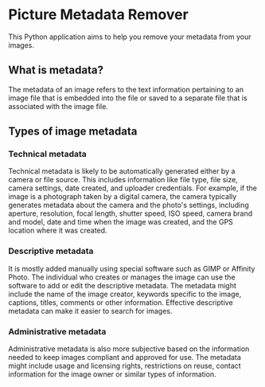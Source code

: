 # Picture Metadata Remover
This Python application aims to help you remove your metadata from your images.

## What is metadata?
The metadata of an image refers to the text information pertaining to an image file that is embedded into the file or saved to a separate file that is associated with the image file.

## Types of image metadata
### Technical metadata
Technical metadata is likely to be automatically generated either by a camera or file source. This includes information like file type, file size, camera settings, date created, and uploader credentials. For example, if the image is a photograph taken by a digital camera, the camera typically generates metadata about the camera and the photo's settings, including aperture, resolution, focal length, shutter speed, ISO speed, camera brand and model, date and time when the image was created, and the GPS location where it was created.

### Descriptive metadata
It is mostly added manually using special software such as GIMP or Affinity Photo. The individual who creates or manages the image can use the software to add or edit the descriptive metadata. The metadata might include the name of the image creator, keywords specific to the image, captions, titles, comments or other information. Effective descriptive metadata can make it easier to search for images.

### Administrative metadata
Administrative metadata is also more subjective based on the information needed to keep images compliant and approved for use. The metadata might include usage and licensing rights, restrictions on reuse, contact information for the image owner or similar types of information.

